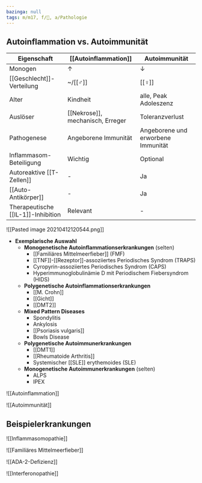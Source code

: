 ```yaml
---
bazinga: null
tags: m/m17, f/💉, a/Pathologie
---
```

## Autoinflammation vs. Autoimmunität
Eigenschaft|[[Autoinflammation]]|Autoimmunität
-|-|-
Monogen|↑|↓
[[Geschlecht]]-Verteilung|~/[[♂]]|[[♀]]
Alter|Kindheit|alle, Peak Adoleszenz
Auslöser|[[Nekrose]], mechanisch, Erreger|Toleranzverlust
Pathogenese|Angeborene Immunität|Angeborene und erworbene Immunität
Inflammasom-Beteiligung|Wichtig|Optional
Autoreaktive [[T-Zellen]]|-|Ja
[[Auto-Antikörper]]|-|Ja
Therapeutische [[IL-1]]-Inhibition|Relevant|-

![[Pasted image 20210412120544.png]]

- **Exemplarische Auswahl**
	- **Monogenetische Autoinflammationserkrankungen** (selten)
		- [[Familiäres Mittelmeerfieber]] (FMF)
		- [[TNF]]-[[Rezeptor]]-assoziiertes Periodisches Syndrom (TRAPS)
		- Cyropyrin-assoziiertes Periodisches Syndrom (CAPS)
		- Hyperimmunoglobulinämie D mit Periodischem Fiebersyndrom (HIDS)
	- **Polygenetische Autoinflammationserkrankungen**
		- [[M. Crohn]]
		- [[Gicht]]
		- [[DMT2]]
	- **Mixed Pattern Diseases**
		- Spondylitis
		- Ankylosis
		- [[Psoriasis vulgaris]]
		- Bowls Disease
	- **Polygenetische Autoimmunerkrankungen**
		- [[DMT1]]
		- [[Rheumatoide Arthritis]]
		- Systemischer [[SLE]] erythemoides (SLE)
	- **Monogenetische Autoimmunerkrankungen** (selten)
		- ALPS
		- IPEX


![[Autoinflammation]]

![[Autoimmunität]]

## Beispielerkrankungen
![[Inflammasomopathie]]

![[Familiäres Mittelmeerfieber]]

![[ADA-2-Defizienz]]

![[Interferonopathie]]